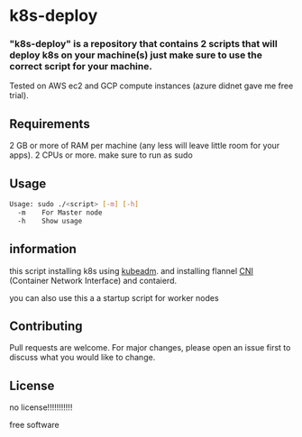 # k8s-deploy


### "k8s-deploy" is a repository that contains 2 scripts that will deploy k8s on your machine(s) just make sure to use the correct script for your machine.

Tested on AWS ec2 and GCP compute instances (azure didnet gave me free trial).


## Requirements

2 GB or more of RAM per machine (any less will leave little room for your apps).
2 CPUs or more.
make sure to run as sudo 

## Usage

```sh
Usage: sudo ./<script> [-m] [-h]
  -m    For Master node
  -h    Show usage
```

## information

this script installing k8s using [kubeadm]. and installing flannel [CNI] (Container Network Interface) and contaierd.

you can also use this a a startup script for worker nodes



## Contributing

Pull requests are welcome. For major changes, please open an issue first
to discuss what you would like to change.

## License

no license!!!!!!!!!!!

free software

[//]: # 

[kubeadm]: <https://kubernetes.io/docs/reference/setup-tools/kubeadm/>
[CNI]: <https://github.com/containernetworking/cni>
